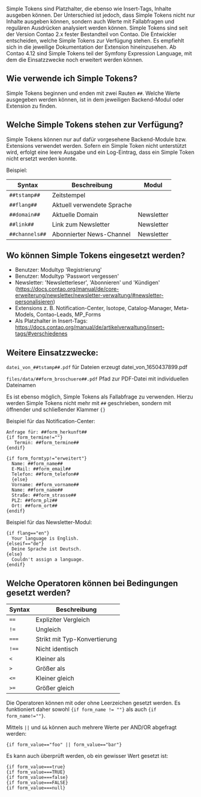 Simple Tokens sind Platzhalter, die ebenso wie Insert-Tags, Inhalte ausgeben können. Der Unterschied ist jedoch, dass Simple Tokens nicht nur Inhalte ausgeben können, sondern auch Werte mit Fallabfragen und regulären Ausdrücken analysiert werden können. Simple Tokens sind seit der Version Contao 2.x fester Bestandteil von Contao. Die Entwickler entscheiden, welche Simple Tokens zur Verfügung stehen. Es empfiehlt sich in die jeweilige Dokumentation der Extension hineinzusehen. Ab Contao 4.12 sind Simple Tokens teil der Symfony Expression Language, mit dem die Einsatzzwecke noch erweitert werden können.


## Wie verwende ich Simple Tokens?
Simple Tokens beginnen und enden mit zwei Rauten `##`. Welche Werte ausgegeben werden können, ist in dem jeweiligen Backend-Modul oder Extension zu finden.


## Welche Simple Tokens stehen zur Verfügung?
Simple Tokens können nur auf dafür vorgesehene Backend-Module bzw. Extensions verwendet werden. Sofern ein Simple Token nicht unterstützt wird, erfolgt eine leere Ausgabe und ein Log-Eintrag, dass ein Simple Token nicht ersetzt werden konnte.

Beispiel:

| Syntax              | Beschreibung                                              | Modul                       |
| --------------------| --------------------------------------------------------- | --------------------------- |
| `##tstamp##`        | Zeitstempel                                               |                             |
| `##flang##`         | Aktuell verwendete Sprache                                |                             |
| `##domain##`        | Aktuelle Domain                                           | Newsletter                  |
| `##link##`          | Link zum Newsletter                                       | Newsletter                  |
| `##channels##`      | Abonnierter News-Channel                                   | Newsletter                  |


## Wo können Simple Tokens eingesetzt werden?
- Benutzer: Modultyp 'Registrierung'
- Benutzer: Modultyp 'Passwort vergessen'
- Newsletter: 'Newsletterleser', 'Abonnieren' und 'Kündigen' (https://docs.contao.org/manual/de/core-erweiterung/newsletter/newsletter-verwaltung/#newsletter-personalisieren)
- Extensions z. B. Notification-Center, Isotope, Catalog-Manager, Meta-Models, Contao-Leads, MP_Forms
- Als Platzhalter in Insert-Tags: https://docs.contao.org/manual/de/artikelverwaltung/insert-tags/#verschiedenes


## Weitere Einsatzzwecke:
`datei_von_##tstamp##.pdf` für Dateien erzeugt datei_von_1650437899.pdf

`files/data/##form_broschuere##.pdf` Pfad zur PDF-Datei mit individuellen Dateinamen

Es ist ebenso möglich, Simple Tokens als Fallabfrage zu verwenden. Hierzu werden Simple Tokens nicht mehr mit `##` geschrieben, sondern mit öffnender und schließender Klammer `{}`

Beispiel für das Notification-Center:

```
Anfrage für: ##form_herkunft##
{if form_termine!=""}
   Termin: ##form_termine##
{endif}

{if form_formtyp!="erweitert"}
  Name: ##form_name##
  E-Mail: ##form_email##
  Telefon: ##form_telefon##
  {else}
  Vorname: ##form_vorname##
  Name: ##form_name##
  Straße: ##form_strasse##
  PLZ: ##form_plz##
  Ort: ##form_ort##
{endif}
```

Beispiel für das Newsletter-Modul:

```
{if flang=="en"}
  Your language is English.
{elseif=="de"}
  Deine Sprache ist Deutsch.
{else}
  Couldn't assign a language.
{endif}
```


## Welche Operatoren können bei Bedingungen gesetzt werden?

| Syntax      | Beschreibung                  |
| ----------- | ------------------------------|
| `==`        | Expliziter Vergleich          |
| `!=`        | Ungleich                      |
| `===`       | Strikt mit Typ-Konvertierung  |
| `!==`       | Nicht identisch               |
| `<`         | Kleiner als                   |
| `>`         | Größer als                    |
| `<=`        | Kleiner gleich                |
| `>=`        | Größer gleich                 |

Die Operatoren können mit oder ohne Leerzeichen gesetzt werden. Es funktioniert daher sowohl `{if form_name != ""}` als auch `{if form_name!=""}`.

Mittels `||` und `&&` können auch mehrere Werte per AND/OR abgefragt werden:

`{if form_value=="foo" || form_value=="bar"}`

Es kann auch überprüft werden, ob ein gewisser Wert gesetzt ist:

```
{if form_value===true}
{if form_value===TRUE}
{if form_value===false}
{if form_value===FALSE}
{if form_value===null}
```
